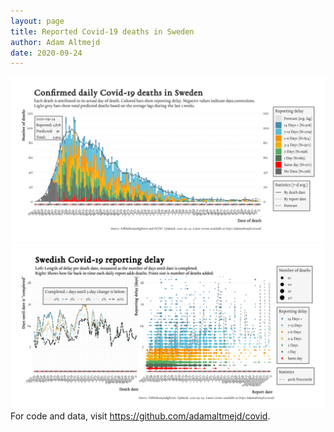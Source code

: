 ```yaml
---
layout: page
title: Reported Covid-19 deaths in Sweden
author: Adam Altmejd
date: 2020-09-24
---
```


![Graph of Swedish Covid-19 deaths with reporting delay.](deaths_lag_sweden_2020-09-24.png "Swedish Covid-19 deaths.")
![Graph of Swedish Covid-19 reporting delay in daily deaths.](lag_trend_sweden_2020-09-24.png "Trend in Swedish Covid-19 mortality reporting delay.")
For code and data, visit <https://github.com/adamaltmejd/covid>.
